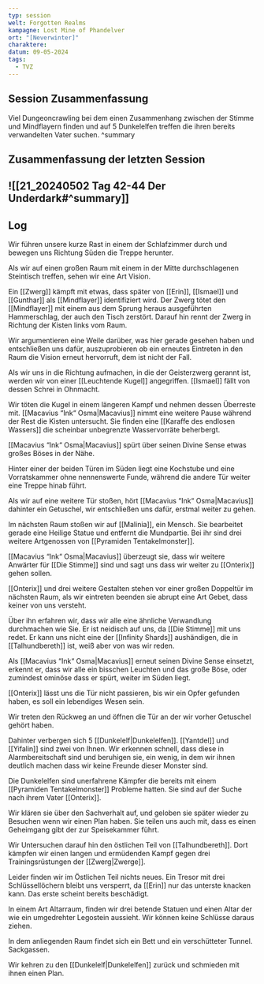 ```yaml
---
typ: session
welt: Forgotten Realms
kampagne: Lost Mine of Phandelver
ort: "[Neverwinter]"
charaktere: 
datum: 09-05-2024
tags:
  - TVZ
---
```

## Session Zusammenfassung

Viel Dungeoncrawling bei dem einen Zusammenhang zwischen der Stimme und Mindflayern finden und auf 5 Dunkelelfen treffen die ihren bereits verwandelten Vater suchen.
^summary

## Zusammenfassung der letzten Session

![[21_20240502 Tag 42-44 Der Underdark#^summary]]
---

## Log

Wir führen unsere kurze Rast in einem der Schlafzimmer durch und bewegen uns Richtung Süden die Treppe herunter.

Als wir auf einen großen Raum mit einem in der Mitte durchschlagenen Steintisch treffen, sehen wir eine Art Vision.

Ein [[Zwerg]] kämpft mit etwas, dass später von [[Erin]], [[Ismael]] und [[Gunthar]] als [[Mindflayer]] identifiziert wird. Der Zwerg tötet den [[Mindflayer]] mit einem aus dem Sprung heraus ausgeführten Hammerschlag, der auch den Tisch zerstört. Darauf hin rennt der Zwerg in Richtung der Kisten links vom Raum.

Wir argumentieren eine Weile darüber, was hier gerade gesehen haben und entschließen uns dafür, auszuprobieren ob ein erneutes Eintreten in den Raum die Vision erneut hervorruft, dem ist nicht der Fall.

Als wir uns in die Richtung aufmachen, in die der Geisterzwerg gerannt ist, werden wir von einer [[Leuchtende Kugel]] angegriffen. [[Ismael]] fällt von dessen Schrei in Ohnmacht.

Wir töten die Kugel in einem längeren Kampf und nehmen dessen Überreste mit.
[[Macavius “Ink“ Osma|Macavius]] nimmt eine weitere Pause während der Rest die Kisten untersucht. Sie finden eine [[Karaffe des endlosen Wassers]] die scheinbar unbegrenzte Wasservorräte beherbergt.

[[Macavius “Ink“ Osma|Macavius]] spürt über seinen Divine Sense etwas großes Böses in der Nähe.

Hinter einer der beiden Türen im Süden liegt eine Kochstube und eine Vorratskammer ohne nennenswerte Funde, während die andere Tür weiter eine Treppe hinab führt.

Als wir auf eine weitere Tür stoßen, hört [[Macavius “Ink“ Osma|Macavius]] dahinter ein Getuschel, wir entschließen uns dafür, erstmal weiter zu gehen.

Im nächsten Raum stoßen wir auf [[Malinia]], ein Mensch. Sie bearbeitet gerade eine Heilige Statue und entfernt die Mundpartie. Bei ihr sind drei weitere Artgenossen von [[Pyramiden Tentakelmonster]].

[[Macavius “Ink“ Osma|Macavius]] überzeugt sie, dass wir weitere Anwärter für [[Die Stimme]] sind und sagt uns dass wir weiter zu [[Onterix]] gehen sollen.

[[Onterix]] und drei weitere Gestalten stehen vor einer großen Doppeltür im nächsten Raum, als wir eintreten beenden sie abrupt eine Art Gebet, dass keiner von uns versteht.

Über ihn erfahren wir, dass wir alle eine ähnliche Verwandlung durchmachen wie Sie. Er ist neidisch auf uns, da [[Die Stimme]] mit uns redet. Er kann uns nicht eine der [[Infinity Shards]] aushändigen, die in [[Talhundbereth]] ist, weiß aber von was wir reden.

Als [[Macavius “Ink“ Osma|Macavius]] erneut seinen Divine Sense einsetzt, erkennt er, dass wir alle ein bisschen Leuchten und das große Böse, oder zumindest ominöse dass er spürt, weiter im Süden liegt.

[[Onterix]] lässt uns die Tür nicht passieren, bis wir ein Opfer gefunden haben, es soll ein lebendiges Wesen sein.

Wir treten den Rückweg an und öffnen die Tür an der wir vorher Getuschel gehört haben.

Dahinter verbergen sich 5 [[Dunkelelf|Dunkelelfen]]. [[Yantdel]] und [[Yifalin]] sind zwei von Ihnen. Wir erkennen schnell, dass diese in Alarmbereitschaft sind und beruhigen sie, ein wenig, in dem wir ihnen deutlich machen dass wir keine Freunde dieser Monster sind.

Die Dunkelelfen sind unerfahrene Kämpfer die bereits mit einem [[Pyramiden Tentakelmonster]] Probleme hatten. Sie sind auf der Suche nach ihrem Vater [[Onterix]]. 

Wir klären sie über den Sachverhalt auf, und geloben sie später wieder zu Besuchen wenn wir einen Plan haben. Sie teilen uns auch mit, dass es einen Geheimgang gibt der zur Speisekammer führt.

Wir Untersuchen darauf hin den östlichen Teil von [[Talhundbereth]]. Dort kämpfen wir einen langen und ermüdenden Kampf gegen drei Trainingsrüstungen der [[Zwerg|Zwerge]].

Leider finden wir im Östlichen Teil nichts neues. Ein Tresor mit drei Schlüssellöchern bleibt uns versperrt, da [[Erin]] nur das unterste knacken kann. Das erste scheint bereits beschädigt.

In einem Art Altarraum, finden wir drei betende Statuen und einen Altar der wie ein umgedrehter Legostein aussieht. Wir können keine Schlüsse daraus ziehen.

In dem anliegenden Raum findet sich ein Bett und ein verschütteter Tunnel. Sackgassen.

Wir kehren zu den [[Dunkelelf|Dunkelelfen]] zurück und schmieden mit ihnen einen Plan.